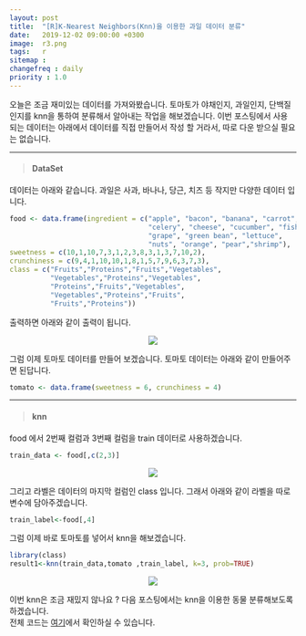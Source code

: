 ```yaml
---
layout: post
title:  "[R]K-Nearest Neighbors(Knn)을 이용한 과일 데이터 분류"
date:   2019-12-02 09:00:00 +0300
image:  r3.png
tags:   r
sitemap :
changefreq : daily
priority : 1.0
---
```



오늘은 조금 재미있는 데이터를 가져와봤습니다. 토마토가 야채인지, 과일인지, 단백질인지를 knn을 통하여 분류해서 알아내는 작업을 해보겠습니다. 이번 포스팅에서 사용 되는 데이터는 아래에서 데이터를 직접 만들어서 작성 할 거라서, 따로 다운 받으실 필요는 없습니다. 

-------


> #### DataSet 

데이터는 아래와 같습니다. 과일은 사과, 바나나, 당근, 치즈 등 작지만 다양한 데이터 입니다.

```r
food <- data.frame(ingredient = c("apple", "bacon", "banana", "carrot",
                                  "celery", "cheese", "cucumber", "fish",
                                  "grape", "green bean", "lettuce",
                                  "nuts", "orange", "pear","shrimp"),
sweetness = c(10,1,10,7,3,1,2,3,8,3,1,3,7,10,2),
crunchiness = c(9,4,1,10,10,1,8,1,5,7,9,6,3,7,3),
class = c("Fruits","Proteins","Fruits","Vegetables",
          "Vegetables","Proteins","Vegetables",
          "Proteins","Fruits","Vegetables",
          "Vegetables","Proteins","Fruits",
          "Fruits","Proteins"))
```

출력하면 아래와 같이 출력이 됩니다.  


<center><img src="{{ site.baseurl }}/images/r3.png" ></center>  


그럼 이제 토마토 데이터를 만들어 보겠습니다. 토마토 데이터는 아래와 같이 만들어주면 된답니다.  

```r
tomato <- data.frame(sweetness = 6, crunchiness = 4)
```

-------


> #### knn 

food 에서 2번째 컬럼과 3번째 컬럼을 train 데이터로 사용하겠습니다. 

```r
train_data <- food[,c(2,3)]
```


<center><img src="{{ site.baseurl }}/images/r4.png" ></center>  



그리고 라벨은 데이터의 마지막 컬럼인 class 입니다. 그래서 아래와 같이 라벨을 따로 변수에 담아주겠습니다.  


```r
train_label<-food[,4]  
```
 
그럼 이제 바로 토마토를 넣어서 knn을 해보겠습니다.  

```r
library(class) 
result1<-knn(train_data,tomato ,train_label, k=3, prob=TRUE)
```


<center><img src="{{ site.baseurl }}/images/r5.png" ></center>  



이번 knn은 조금 재밌지 않나요 ? 다음 포스팅에서는 knn을 이용한 동물 분류해보도록 하겠습니다.    
전체 코드는 [여기](https://github.com/KEJdev/R-Example)에서 확인하실 수 있습니다.  




